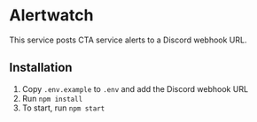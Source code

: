 # Alertwatch

This service posts CTA service alerts to a Discord webhook URL.

## Installation

1. Copy `.env.example` to `.env` and add the Discord webhook URL
2. Run `npm install`
3. To start, run `npm start`